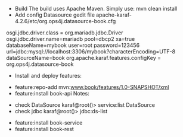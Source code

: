 - Build
    The build uses Apache Maven. Simply use:
    mvn clean install
- Add config Datasource
gedit file apache-karaf-4.2.6/etc/org.ops4j.datasource-book.cfg

osgi.jdbc.driver.class = org.mariadb.jdbc.Driver
osgi.jdbc.driver.name=mariadb
pool=dbcp2
xa=true
databaseName=mybook
user=root
password=123456
url=jdbc:mysql://localhost:3306/mybook?characterEncoding=UTF-8
dataSourceName=book
org.apache.karaf.features.configKey = org.ops4j.datasource-book

- Install and deploy features:
+   feature:repo-add mvn:www.book/features/1.0-SNAPSHOT/xml
+   feature:install book-api
Notes:
- check DataSource
karaf@root()> service:list DataSource
- check jdbc
karaf@root()> jdbc:ds-list
+   feature:install book-service
+   feature:install book-rest










